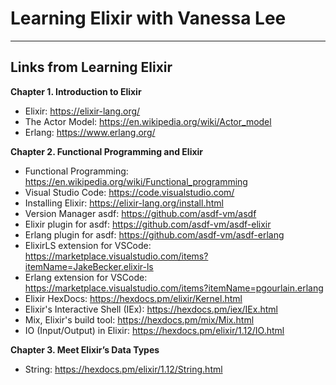 # Learning Elixir with Vanessa Lee

***

## Links from Learning Elixir

**Chapter 1. Introduction to Elixir**

* Elixir: https://elixir-lang.org/
* The Actor Model: https://en.wikipedia.org/wiki/Actor_model
* Erlang: https://www.erlang.org/

**Chapter 2. Functional Programming and Elixir**

* Functional Programming: https://en.wikipedia.org/wiki/Functional_programming
* Visual Studio Code: https://code.visualstudio.com/
* Installing Elixir: https://elixir-lang.org/install.html
* Version Manager asdf: https://github.com/asdf-vm/asdf
* Elixir plugin for asdf: https://github.com/asdf-vm/asdf-elixir
* Erlang plugin for asdf: https://github.com/asdf-vm/asdf-erlang
* ElixirLS extension for VSCode: https://marketplace.visualstudio.com/items?itemName=JakeBecker.elixir-ls
* Erlang extension for VSCode: https://marketplace.visualstudio.com/items?itemName=pgourlain.erlang
* Elixir HexDocs: https://hexdocs.pm/elixir/Kernel.html
* Elixir's Interactive Shell (IEx): https://hexdocs.pm/iex/IEx.html
* Mix, Elixir's build tool: https://hexdocs.pm/mix/Mix.html
* IO (Input/Output) in Elixir: https://hexdocs.pm/elixir/1.12/IO.html

**Chapter 3. Meet Elixir’s Data Types**

* String: https://hexdocs.pm/elixir/1.12/String.html